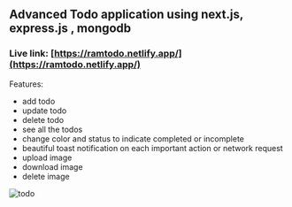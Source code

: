 ## Advanced Todo application using next.js, express.js , mongodb 

### Live link: [https://ramtodo.netlify.app/](https://ramtodo.netlify.app/)

Features: 
- add todo
- update todo
- delete todo
- see all the todos
- change color and status to indicate completed or incomplete
- beautiful toast notification on each important action or network request
- upload image
- download image
- delete image

![todo](https://github.com/Ramrachai/merntodo/assets/47687976/924fa6e0-0927-41be-b6e4-dad48885ad98)




